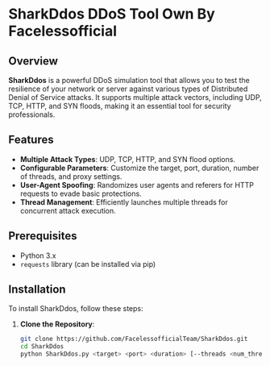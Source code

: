 # SharkDdos DDoS Tool Own By Facelessofficial 

## Overview

**SharkDdos** is a powerful DDoS simulation tool that allows you to test the resilience of your network or server against various types of Distributed Denial of Service attacks. It supports multiple attack vectors, including UDP, TCP, HTTP, and SYN floods, making it an essential tool for security professionals.

## Features

- **Multiple Attack Types**: UDP, TCP, HTTP, and SYN flood options.
- **Configurable Parameters**: Customize the target, port, duration, number of threads, and proxy settings.
- **User-Agent Spoofing**: Randomizes user agents and referers for HTTP requests to evade basic protections.
- **Thread Management**: Efficiently launches multiple threads for concurrent attack execution.

## Prerequisites

- Python 3.x
- `requests` library (can be installed via pip)

## Installation

To install SharkDdos, follow these steps:

1. **Clone the Repository**:
   ```bash
   git clone https://github.com/FacelessofficialTeam/SharkDdos.git
   cd SharkDdos
   python SharkDdos.py <target> <port> <duration> [--threads <num_threads>] [--udp] [--tcp] [--http] [--syn] [--proxy <ip:port>]
   
